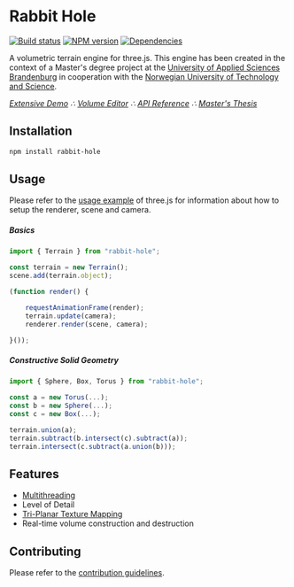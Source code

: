 # Rabbit Hole

[![Build status](https://travis-ci.org/vanruesc/rabbit-hole.svg?branch=master)](https://travis-ci.org/vanruesc/rabbit-hole)
[![NPM version](https://badge.fury.io/js/rabbit-hole.svg)](http://badge.fury.io/js/rabbit-hole)
[![Dependencies](https://david-dm.org/vanruesc/rabbit-hole.svg?branch=master)](https://david-dm.org/vanruesc/rabbit-hole)

A volumetric terrain engine for three.js. This engine has been created in the context of a Master's degree project at
the [University of Applied Sciences Brandenburg](https://www.th-brandenburg.de) in cooperation with the
[Norwegian University of Technology and Science](https://www.ntnu.no).

*[Extensive Demo](https://vanruesc.github.io/rabbit-hole/public/demo) &there4;
[Volume Editor](https://vanruesc.github.io/rabbit-hole/public/editor) &there4;
[API Reference](https://vanruesc.github.io/rabbit-hole/public/docs) &there4;
[Master's Thesis](https://vanruesc.github.io/rabbit-hole/public/volumetric-terrain-rendering-with-webgl.pdf)*


## Installation

```sh
npm install rabbit-hole
``` 


## Usage

Please refer to the [usage example](https://github.com/mrdoob/three.js/blob/master/README.md) of three.js for information
about how to setup the renderer, scene and camera.

##### Basics

```javascript
import { Terrain } from "rabbit-hole";

const terrain = new Terrain();
scene.add(terrain.object);

(function render() {

	requestAnimationFrame(render);
	terrain.update(camera);
	renderer.render(scene, camera);

}());
```

##### Constructive Solid Geometry

```javascript
import { Sphere, Box, Torus } from "rabbit-hole";

const a = new Torus(...);
const b = new Sphere(...);
const c = new Box(...);

terrain.union(a);
terrain.subtract(b.intersect(c).subtract(a));
terrain.intersect(c.subtract(a.union(b)));
```


## Features

- [Multithreading](https://developer.mozilla.org/en-US/docs/Web/API/Web_Workers_API)
- Level of Detail
- [Tri-Planar Texture Mapping](http://http.developer.nvidia.com/GPUGems3/gpugems3_ch01.html)
- Real-time volume construction and destruction


## Contributing

Please refer to the [contribution guidelines](https://github.com/vanruesc/rabbit-hole/blob/master/CONTRIBUTING.md).
